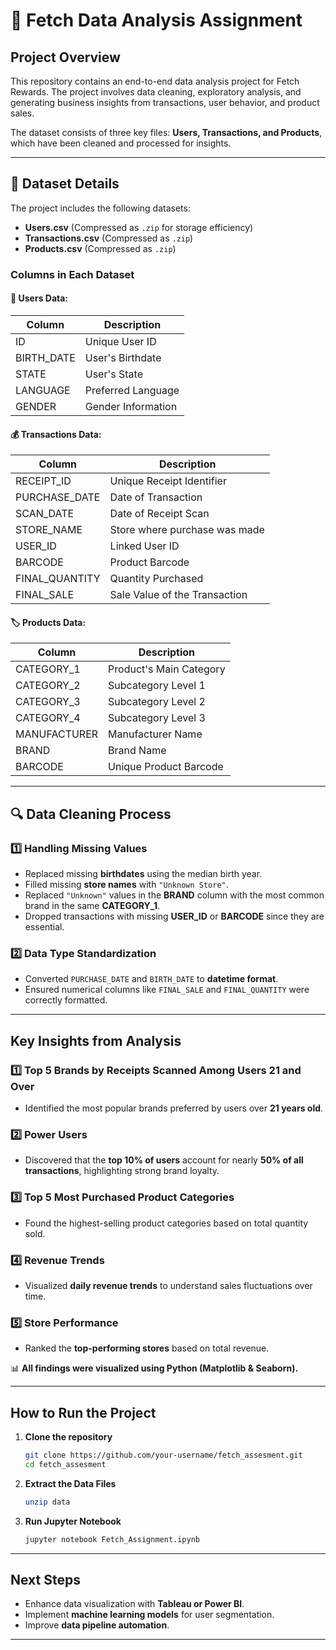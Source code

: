 # 🛒 Fetch Data Analysis Assignment

## Project Overview
This repository contains an end-to-end data analysis project for Fetch Rewards. The project involves data cleaning, exploratory analysis, and generating business insights from transactions, user behavior, and product sales.

The dataset consists of three key files: **Users, Transactions, and Products**, which have been cleaned and processed for insights.

---

## 📂 Dataset Details
The project includes the following datasets:

- **Users.csv** (Compressed as `.zip` for storage efficiency)
- **Transactions.csv** (Compressed as `.zip`)
- **Products.csv** (Compressed as `.zip`)

### **Columns in Each Dataset**
#### 🧑 Users Data:
| Column | Description |
|--------|------------|
| ID | Unique User ID |
| BIRTH_DATE | User's Birthdate |
| STATE | User's State |
| LANGUAGE | Preferred Language |
| GENDER | Gender Information |

#### 💰 Transactions Data:
| Column | Description |
|--------|------------|
| RECEIPT_ID | Unique Receipt Identifier |
| PURCHASE_DATE | Date of Transaction |
| SCAN_DATE | Date of Receipt Scan |
| STORE_NAME | Store where purchase was made |
| USER_ID | Linked User ID |
| BARCODE | Product Barcode |
| FINAL_QUANTITY | Quantity Purchased |
| FINAL_SALE | Sale Value of the Transaction |

#### 🏷️ Products Data:
| Column | Description |
|--------|------------|
| CATEGORY_1 | Product's Main Category |
| CATEGORY_2 | Subcategory Level 1 |
| CATEGORY_3 | Subcategory Level 2 |
| CATEGORY_4 | Subcategory Level 3 |
| MANUFACTURER | Manufacturer Name |
| BRAND | Brand Name |
| BARCODE | Unique Product Barcode |

---

## 🔍 Data Cleaning Process
### **1️⃣ Handling Missing Values**
- Replaced missing **birthdates** using the median birth year.
- Filled missing **store names** with `"Unknown Store"`.
- Replaced `"Unknown"` values in the **BRAND** column with the most common brand in the same **CATEGORY_1**.
- Dropped transactions with missing **USER_ID** or **BARCODE** since they are essential.

### **2️⃣ Data Type Standardization**
- Converted `PURCHASE_DATE` and `BIRTH_DATE` to **datetime format**.
- Ensured numerical columns like `FINAL_SALE` and `FINAL_QUANTITY` were correctly formatted.

---

## Key Insights from Analysis
### **1️⃣ Top 5 Brands by Receipts Scanned Among Users 21 and Over**
- Identified the most popular brands preferred by users over **21 years old**.

### **2️⃣ Power Users**
- Discovered that the **top 10% of users** account for nearly **50% of all transactions**, highlighting strong brand loyalty.

### **3️⃣ Top 5 Most Purchased Product Categories**
- Found the highest-selling product categories based on total quantity sold.

### **4️⃣ Revenue Trends**
- Visualized **daily revenue trends** to understand sales fluctuations over time.

### **5️⃣ Store Performance**
- Ranked the **top-performing stores** based on total revenue.

📊 **All findings were visualized using Python (Matplotlib & Seaborn).**

---

##  How to Run the Project
1. **Clone the repository**
   ```sh
   git clone https://github.com/your-username/fetch_assesment.git
   cd fetch_assesment
   ```
2. **Extract the Data Files**
   ```sh
   unzip data
   ```
3. **Run Jupyter Notebook**
   ```sh
   jupyter notebook Fetch_Assignment.ipynb
   ```

---

##  Next Steps
- Enhance data visualization with **Tableau or Power BI**.
- Implement **machine learning models** for user segmentation.
- Improve **data pipeline automation**.

---
